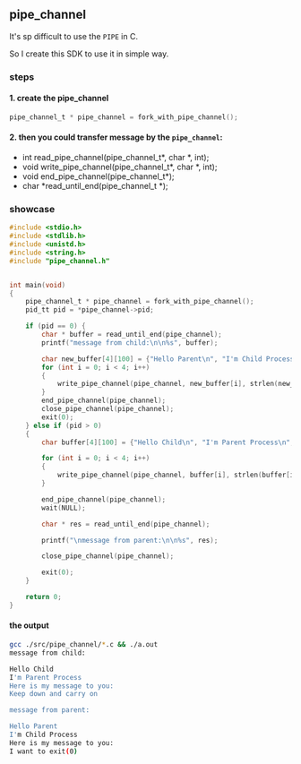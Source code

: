 ## pipe_channel

It's sp difficult to use the `PIPE` in C.

So I create this SDK to use it in simple way.

### steps
#### 1. create the pipe_channel
```c
pipe_channel_t * pipe_channel = fork_with_pipe_channel();
```
#### 2. then you could transfer message by the `pipe_channel`:
* int read_pipe_channel(pipe_channel_t*, char *, int);
* void write_pipe_channel(pipe_channel_t*, char *, int);
* void end_pipe_channel(pipe_channel_t*);
* char *read_until_end(pipe_channel_t *);


### showcase
```C
#include <stdio.h>
#include <stdlib.h>
#include <unistd.h>
#include <string.h>
#include "pipe_channel.h"


int main(void)
{
    pipe_channel_t * pipe_channel = fork_with_pipe_channel();
    pid_tt pid = *pipe_channel->pid;

    if (pid == 0) {
        char * buffer = read_until_end(pipe_channel);
        printf("message from child:\n\n%s", buffer);

        char new_buffer[4][100] = {"Hello Parent\n", "I'm Child Process\n", "Here is my message to you:\n", "I want to exit(0)\n"};
        for (int i = 0; i < 4; i++)
        {
            write_pipe_channel(pipe_channel, new_buffer[i], strlen(new_buffer[i]));
        }
        end_pipe_channel(pipe_channel);
        close_pipe_channel(pipe_channel);
        exit(0);
    } else if (pid > 0)
    {
        char buffer[4][100] = {"Hello Child\n", "I'm Parent Process\n", "Here is my message to you:\n", "Keep down and carry on\n"};

        for (int i = 0; i < 4; i++)
        {
            write_pipe_channel(pipe_channel, buffer[i], strlen(buffer[i]));
        }

        end_pipe_channel(pipe_channel);
        wait(NULL);

        char * res = read_until_end(pipe_channel);

        printf("\nmessage from parent:\n\n%s", res);

        close_pipe_channel(pipe_channel);

        exit(0);
    }

    return 0;
}
```

#### the output
```bash
gcc ./src/pipe_channel/*.c && ./a.out
message from child:

Hello Child
I'm Parent Process
Here is my message to you:
Keep down and carry on

message from parent:

Hello Parent
I'm Child Process
Here is my message to you:
I want to exit(0)
```
